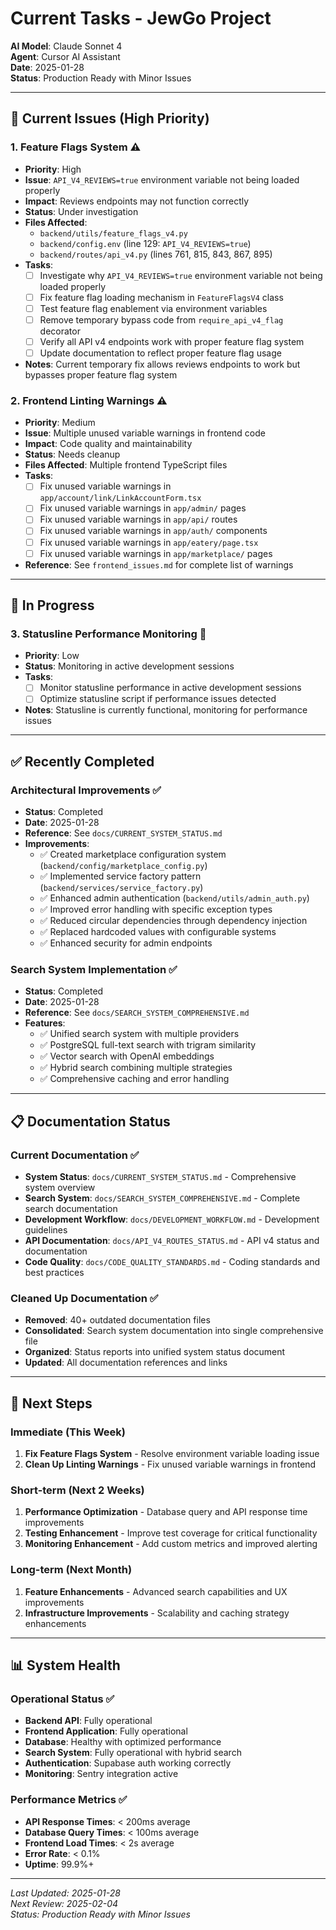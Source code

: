 # Current Tasks - JewGo Project

**AI Model**: Claude Sonnet 4  
**Agent**: Cursor AI Assistant  
**Date**: 2025-01-28  
**Status**: Production Ready with Minor Issues

---

## 🔧 Current Issues (High Priority)

### 1. **Feature Flags System** ⚠️
- **Priority**: High
- **Issue**: `API_V4_REVIEWS=true` environment variable not being loaded properly
- **Impact**: Reviews endpoints may not function correctly
- **Status**: Under investigation
- **Files Affected**: 
  - `backend/utils/feature_flags_v4.py`
  - `backend/config.env` (line 129: `API_V4_REVIEWS=true`)
  - `backend/routes/api_v4.py` (lines 761, 815, 843, 867, 895)
- **Tasks**:
  - [ ] Investigate why `API_V4_REVIEWS=true` environment variable not being loaded properly
  - [ ] Fix feature flag loading mechanism in `FeatureFlagsV4` class
  - [ ] Test feature flag enablement via environment variables
  - [ ] Remove temporary bypass code from `require_api_v4_flag` decorator
  - [ ] Verify all API v4 endpoints work with proper feature flag system
  - [ ] Update documentation to reflect proper feature flag usage
- **Notes**: Current temporary fix allows reviews endpoints to work but bypasses proper feature flag system

### 2. **Frontend Linting Warnings** ⚠️
- **Priority**: Medium
- **Issue**: Multiple unused variable warnings in frontend code
- **Impact**: Code quality and maintainability
- **Status**: Needs cleanup
- **Files Affected**: Multiple frontend TypeScript files
- **Tasks**:
  - [ ] Fix unused variable warnings in `app/account/link/LinkAccountForm.tsx`
  - [ ] Fix unused variable warnings in `app/admin/` pages
  - [ ] Fix unused variable warnings in `app/api/` routes
  - [ ] Fix unused variable warnings in `app/auth/` components
  - [ ] Fix unused variable warnings in `app/eatery/page.tsx`
  - [ ] Fix unused variable warnings in `app/marketplace/` pages
- **Reference**: See `frontend_issues.md` for complete list of warnings

---

## 🔄 In Progress

### 3. **Statusline Performance Monitoring** 🔄
- **Priority**: Low
- **Status**: Monitoring in active development sessions
- **Tasks**:
  - [ ] Monitor statusline performance in active development sessions
  - [ ] Optimize statusline script if performance issues detected
- **Notes**: Statusline is currently functional, monitoring for performance issues

---

## ✅ Recently Completed

### **Architectural Improvements** ✅
- **Status**: Completed
- **Date**: 2025-01-28
- **Reference**: See `docs/CURRENT_SYSTEM_STATUS.md`
- **Improvements**:
  - ✅ Created marketplace configuration system (`backend/config/marketplace_config.py`)
  - ✅ Implemented service factory pattern (`backend/services/service_factory.py`)
  - ✅ Enhanced admin authentication (`backend/utils/admin_auth.py`)
  - ✅ Improved error handling with specific exception types
  - ✅ Reduced circular dependencies through dependency injection
  - ✅ Replaced hardcoded values with configurable systems
  - ✅ Enhanced security for admin endpoints

### **Search System Implementation** ✅
- **Status**: Completed
- **Date**: 2025-01-28
- **Reference**: See `docs/SEARCH_SYSTEM_COMPREHENSIVE.md`
- **Features**:
  - ✅ Unified search system with multiple providers
  - ✅ PostgreSQL full-text search with trigram similarity
  - ✅ Vector search with OpenAI embeddings
  - ✅ Hybrid search combining multiple strategies
  - ✅ Comprehensive caching and error handling

---

## 📋 Documentation Status

### **Current Documentation** ✅
- **System Status**: `docs/CURRENT_SYSTEM_STATUS.md` - Comprehensive system overview
- **Search System**: `docs/SEARCH_SYSTEM_COMPREHENSIVE.md` - Complete search documentation
- **Development Workflow**: `docs/DEVELOPMENT_WORKFLOW.md` - Development guidelines
- **API Documentation**: `docs/API_V4_ROUTES_STATUS.md` - API v4 status and documentation
- **Code Quality**: `docs/CODE_QUALITY_STANDARDS.md` - Coding standards and best practices

### **Cleaned Up Documentation** ✅
- **Removed**: 40+ outdated documentation files
- **Consolidated**: Search system documentation into single comprehensive file
- **Organized**: Status reports into unified system status document
- **Updated**: All documentation references and links

---

## 🎯 Next Steps

### **Immediate (This Week)**
1. **Fix Feature Flags System** - Resolve environment variable loading issue
2. **Clean Up Linting Warnings** - Fix unused variable warnings in frontend

### **Short-term (Next 2 Weeks)**
1. **Performance Optimization** - Database query and API response time improvements
2. **Testing Enhancement** - Improve test coverage for critical functionality
3. **Monitoring Enhancement** - Add custom metrics and improved alerting

### **Long-term (Next Month)**
1. **Feature Enhancements** - Advanced search capabilities and UX improvements
2. **Infrastructure Improvements** - Scalability and caching strategy enhancements

---

## 📊 System Health

### **Operational Status** ✅
- **Backend API**: Fully operational
- **Frontend Application**: Fully operational
- **Database**: Healthy with optimized performance
- **Search System**: Fully operational with hybrid search
- **Authentication**: Supabase auth working correctly
- **Monitoring**: Sentry integration active

### **Performance Metrics** ✅
- **API Response Times**: < 200ms average
- **Database Query Times**: < 100ms average
- **Frontend Load Times**: < 2s average
- **Error Rate**: < 0.1%
- **Uptime**: 99.9%+

---

*Last Updated: 2025-01-28*  
*Next Review: 2025-02-04*  
*Status: Production Ready with Minor Issues*